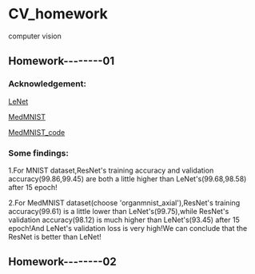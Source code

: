 # CV_homework
computer vision
## Homework--------01

### Acknowledgement:

[LeNet](https://towardsdatascience.com/implementing-yann-lecuns-lenet-5-in-pytorch-5e05a0911320)

[MedMNIST](https://medmnist.github.io/)

[MedMNIST_code](https://github.com/MedMNIST/MedMNIST)

### Some findings:

1.For MNIST dataset,ResNet's training accuracy and validation accuracy(99.86,99.45) are both a little higher than LeNet's(99.68,98.58) after 15 epoch!

2.For MedMNIST dataset(choose 'organmnist_axial'),ResNet's training accuracy(99.61) is a little lower than LeNet's(99.75),while ResNet's validation accuracy(98.12) is much higher than LeNet's(93.45) after 15 epoch!And LeNet's validation loss is very high!We can conclude that the ResNet is better than LeNet! 


## Homework--------02


